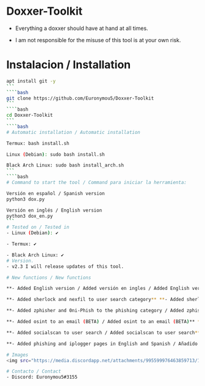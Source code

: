 # Doxxer-Toolkit
- Everything a doxxer should have at hand at all times.

- I am not responsible for the misuse of this tool is at your own risk.
# Instalacion / Installation
````bash
apt install git -y
```
````bash
git clone https://github.com/Euronymou5/Doxxer-Toolkit
```
````bash
cd Doxxer-Toolkit
```
````bash
# Automatic installation / Automatic installation

Termux: bash install.sh

Linux (Debian): sudo bash install.sh

Black Arch Linux: sudo bash install_arch.sh
```
````bash
# Command to start the tool / Command para iniciar la herramienta:

Versión en español / Spanish version
python3 dox.py

Versión en inglés / English version
python3 dox_en.py
```
# Tested on / Tested in
- Linux (Debian): ✔

- Termux: ✔

- Black Arch Linux: ✔
# Version.
- v2.3 I will release updates of this tool.

# New functions / New functions

**- Added English version / Added versión en ingles / Added English version!

**- Added sherlock and nexfil to user search category** **- Added sherlock and nexfil to user search category** **- Added sherlock and nexfil to user search category**

**- Added zphisher and 0ni-Phish to the phishing category / Added zphisher and 0ni-Phish to the phishing category** **- Added osint to the user search category** **- Added osint to the user search category**

**- Added osint to an email (BETA) / Added osint to an email (BETA)** ** **- Added socialscan to the phishing category** **- Added osint to a email (BETA)

**- Added socialscan to user search / Added socialscan to user search** **- Añadido socialscan a user search** **- Añadido paginas de phishing / Added socialscan to user search**

**- Added phishing and iplogger pages in English and Spanish / Añadido paginas de phishing y iplogger pages en inglés y español**

# Images
<img src="https://media.discordapp.net/attachments/995599976463859713/1008188220678361088/doxxer_menu.png?width=590&height=431">

# Contacto / Contact
- Discord: Euronymou5#3155
